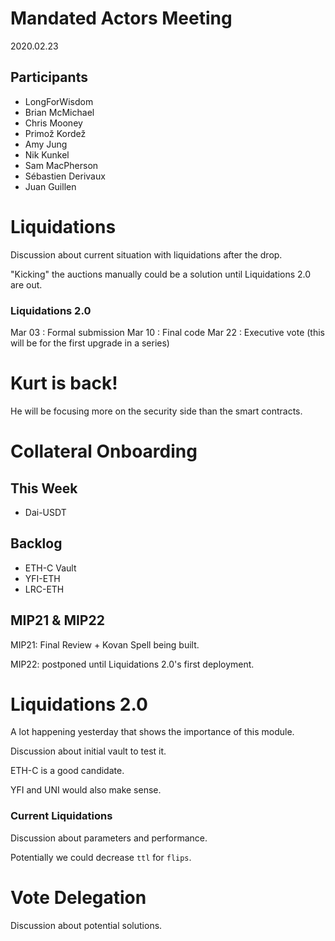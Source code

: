 # Mandated Actors Meeting

2020.02.23

## Participants

- LongForWisdom
- Brian McMichael
- Chris Mooney
- Primož Kordež
- Amy Jung
- Nik Kunkel
- Sam MacPherson
- Sébastien Derivaux
- Juan Guillen

# Liquidations

Discussion about current situation with liquidations after the drop.

"Kicking" the auctions manually could be a solution until Liquidations 2.0 are out.

### Liquidations 2.0

Mar 03 : Formal submission
Mar 10 : Final code
Mar 22 : Executive vote (this will be for the first upgrade in a series)

# Kurt is back!

He will be focusing more on the security side than the smart contracts.

# Collateral Onboarding

## This Week

- Dai-USDT

## Backlog

- ETH-C Vault
- YFI-ETH
- LRC-ETH

## MIP21 & MIP22

MIP21: Final Review + Kovan Spell being built.

MIP22: postponed until Liquidations 2.0's first deployment.

# Liquidations 2.0

A lot happening yesterday that shows the importance of this module.

Discussion about initial vault to test it.

ETH-C is a good candidate.

YFI and UNI would also make sense.

### Current Liquidations

Discussion about parameters and performance.

Potentially we could decrease `ttl` for `flips`.

# Vote Delegation

Discussion about potential solutions.
